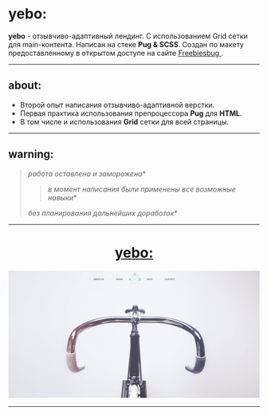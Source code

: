 # yebo:

**yebo** - отзывчиво-адаптивный лендинг. С использованием Grid сетки для main-контента. Написан на стеке **Pug & SCSS**. Создан по макету предоставленному в открытом доступе на сайте  [Freebiesbug ](https://freebiesbug.com/psd-freebies/bicycle-flat-one-page-template/).

---

## about:

* Второй опыт написания отзывчиво-адаптивной верстки.
* Первая практика использования препроцессора **Pug** для **HTML**.
* В том числе и использования **Grid** сетки для всей страницы.

---

## warning:

> *работа оставлена и заморожена**
>
> > *в момент написания были применены все возможные навыки**
>
> *без планирования дальнейших доработок**

---

<h1 align="center"><a href="https://lapard1n.github.io/yebo">yebo:</a></h1>

![page header](/img/bg.png)

---
